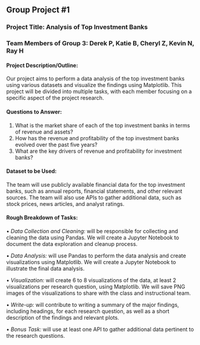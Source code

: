 ## Group Project #1

### Project Title: Analysis of Top Investment Banks

### Team Members of Group 3: Derek P, Katie B, Cheryl Z, Kevin N, Ray H 

#### Project Description/Outline: 

Our project aims to perform a data analysis of the top investment banks using various datasets and visualize the findings using Matplotlib. This project will be divided into multiple tasks, with each member focusing on a specific aspect of the project research. 

#### Questions to Answer:

1.	What is the market share of each of the top investment banks in terms of revenue and assets?
2.	How has the revenue and profitability of the top investment banks evolved over the past five years?
3.	What are the key drivers of revenue and profitability for investment banks?

#### Dataset to be Used:

The team will use publicly available financial data for the top investment banks, such as annual reports, financial statements, and other relevant sources. The team will also use APIs to gather additional data, such as stock prices, news articles, and analyst ratings. 

#### Rough Breakdown of Tasks:

•	*Data Collection and Cleaning:* will be responsible for collecting and cleaning the data using Pandas. We will create a Jupyter Notebook to document the data exploration and cleanup process.

•	*Data Analysis:* will use Pandas to perform the data analysis and create visualizations using Matplotlib. We will create a Jupyter Notebook to illustrate the final data analysis.

•	*Visualization:* will create 6 to 8 visualizations of the data, at least 2 visualizations per research question, using Matplotlib. We will save PNG images of the visualizations to share with the class and instructional team.

•	*Write-up:* will contribute to writing a summary of the major findings, including headings, for each research question, as well as a short description of the findings and relevant plots.

•	*Bonus Task:* will use at least one API to gather additional data pertinent to the research questions.
